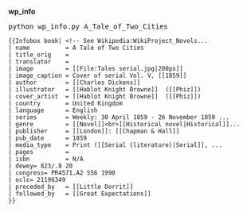 **wp_info**

<tt>python wp_info.py A_Tale_of_Two_Cities</tt>

    {{Infobox book| <!-- See Wikipedia:WikiProject_Novels...
    | name          = A Tale of Two Cities
    | title_orig    =
    | translator    =
    | image         = [[File:Tales serial.jpg|200px]]
    | image_caption = Cover of serial Vol. V, [[1859]]
    | author        = [[Charles Dickens]]
    | illustrator   = [[Hablot Knight Browne]]  ([[Phiz]])
    | cover_artist  = [[Hablot Knight Browne]]  ([[Phiz]])
    | country       = United Kingdom
    | language      = English
    | series        = Weekly: 30 April 1859 - 26 November 1859 ...
    | genre         = [[Novel]]<br>[[Historical novel|Historical]]...
    | publisher     = [[London]]: [[Chapman & Hall]]
    | pub_date      = 1859
    | media_type    = Print ([[Serial (literature)|Serial]], ...
    | pages         =
    | isbn          = N/A
    | dewey= 823/.8 20
    | congress= PR4571.A2 S56 1990
    | oclc= 21196349
    | preceded_by   = [[Little Dorrit]]
    | followed_by   = [[Great Expectations]]
    }}

